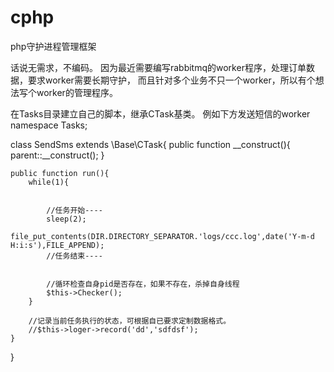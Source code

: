 # cphp
php守护进程管理框架

话说无需求，不编码。
因为最近需要编写rabbitmq的worker程序，处理订单数据，要求worker需要长期守护，
而且针对多个业务不只一个worker，所以有个想法写个worker的管理程序。

在Tasks目录建立自己的脚本，继承CTask基类。
例如下方发送短信的worker
namespace Tasks;

class SendSms extends \Base\CTask{
    public function __construct(){
        parent::__construct();
    }

    public function run(){
        while(1){


            //任务开始----
            sleep(2);
            file_put_contents(DIR.DIRECTORY_SEPARATOR.'logs/ccc.log',date('Y-m-d H:i:s'),FILE_APPEND);
            //任务结束----


            //循环检查自身pid是否存在，如果不存在，杀掉自身线程
            $this->Checker();
        }

        //记录当前任务执行的状态，可根据自已要求定制数据格式。
        //$this->loger->record('dd','sdfdsf');
    }
}
